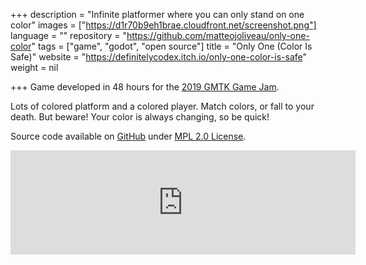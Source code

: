 +++
description = "Infinite platformer where you can only stand on one color"
images = ["https://d1r70b9eh1brae.cloudfront.net/screenshot.png"]
language = ""
repository = "https://github.com/matteojoliveau/only-one-color"
tags = ["game", "godot", "open source"]
title = "Only One (Color Is Safe)"
website = "https://definitelycodex.itch.io/only-one-color-is-safe"
weight = nil

+++
Game developed in 48 hours for the [2019 GMTK Game Jam](https://itch.io/jam/gmtk-2019).

Lots of colored platform and a colored player. Match colors, or fall to your death. But beware! Your color is always changing, so be quick!

Source code available on [GitHub](https://github.com/MatteoJoliveau/only-one-color) under [MPL 2.0 License](https://github.com/MatteoJoliveau/only-one-color/blob/master/LICENSE).


<iframe frameborder="0" src="https://itch.io/embed/460587?linkback=true&dark=true" width="552" height="167"></iframe>